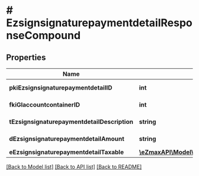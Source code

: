 # # EzsignsignaturepaymentdetailResponseCompound

## Properties

Name | Type | Description | Notes
------------ | ------------- | ------------- | -------------
**pkiEzsignsignaturepaymentdetailID** | **int** | The unique ID of the Ezsignsignaturepaymentdetail |
**fkiGlaccountcontainerID** | **int** | The unique ID of the Glaccountcontainer | [optional]
**tEzsignsignaturepaymentdetailDescription** | **string** | A description for the Ezsignsignaturepaymentdetail. |
**dEzsignsignaturepaymentdetailAmount** | **string** | The amount of the for the Ezsignsignaturepaymentdetail |
**eEzsignsignaturepaymentdetailTaxable** | [**\eZmaxAPI\Model\FieldEEzsignsignaturepaymentdetailTaxable**](FieldEEzsignsignaturepaymentdetailTaxable.md) |  |

[[Back to Model list]](../../README.md#models) [[Back to API list]](../../README.md#endpoints) [[Back to README]](../../README.md)
